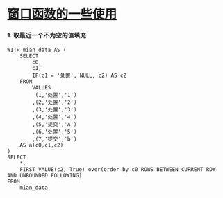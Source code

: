 # [窗口函数的一些使用](https://github.com/enderTree/gitblog/issues/5)

#### 1. 取最近一个不为空的值填充
```
WITH mian_data AS (
    SELECT
        c0,
        c1,
        IF(c1 = '处置', NULL, c2) AS c2
    FROM
        VALUES
         (1,'处置','1')
        ,(2,'处置','2')
        ,(3,'处置','3')
        ,(4,'处置','4')
        ,(5,'提交','A')
        ,(6,'处置','5')
        ,(7,'提交','b')
    AS a(c0,c1,c2)
)
SELECT 
    *,
    FIRST_VALUE(c2, True) over(order by c0 ROWS BETWEEN CURRENT ROW AND UNBOUNDED FOLLOWING)
FROM 
    mian_data 
```